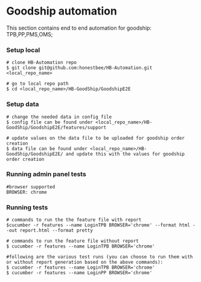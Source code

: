 # Goodship automation
This section contains end to end automation for goodship: TPB,PP,PMS,OMS; 

### Setup local
	# clone HB-Automation repo
	$ git clone git@github.com:honestbee/HB-Automation.git <local_repo_name>

	# go to local repo path
	$ cd <local_repo_name>/HB-GoodShip/GoodshipE2E

### Setup data
	# change the needed data in config file
	$ config file can be found under <local_repo_name>/HB-GoodShip/GoodshipE2E/features/support
	
	# update values on the data file to be uploaded for goodship order creation
	$ data file can be found under <local_repo_name>/HB-GoodShip/GoodshipE2E/ and update this with the values for goodship order creation

### Running admin panel tests
	#browser supported
	BROWSER: chrome

### Running  tests
	# commands to run the the feature file with report 
	$cucumber -r features --name LoginTPB BROWSER='chrome' --format html --out report.html --format pretty
	
	# commands to run the feature file without report
	$ cucumber -r features --name LoginTPB BROWSER='chrome'
	
	#following are the various test runs (you can choose to run them with or without report generation based on the above commands):
	$ cucumber -r features --name LoginTPB BROWSER='chrome'
	$ cucumber -r features --name LoginPP BROWSER='chrome'
